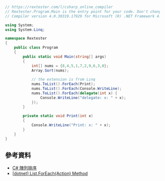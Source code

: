 
```C#
// https://rextester.com/l/csharp_online_compiler
// Rextester.Program.Main is the entry point for your code. Don't change it.
// Compiler version 4.0.30319.17929 for Microsoft (R) .NET Framework 4.5

using System;
using System.Linq;

namespace Rextester
{
    public class Program
    {
        public static void Main(string[] args)
        {
            int[] nums = {8,4,5,1,7,2,9,6,3,0};
            Array.Sort(nums);
            
            // the extension is from Linq
            nums.ToList().ForEach(Print);
            nums.ToList().ForEach(Console.WriteLine);
            nums.ToList().ForEach(delegate(int x) {
                Console.WriteLine("delegate: x: " + x);
            });
        }
        
        private static void Print(int x)
        {
            Console.WriteLine("Print: x: " + x);
        }
    }
}
```

## 參考資料
- [C# 陣列排序](https://e8859487.pixnet.net/blog/post/391833046)
- [[dotnet] List<T>.ForEach(Action<T>) Method](https://docs.microsoft.com/zh-tw/dotnet/api/system.collections.generic.list-1.foreach?view=netframework-4.8)
